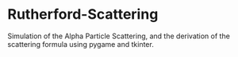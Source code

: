 # Rutherford-Scattering
Simulation of the Alpha Particle Scattering, and the derivation of the scattering formula using pygame and tkinter.
